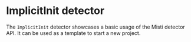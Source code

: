 # ImplicitInit detector

The `ImplicitInit` detector showcases a basic usage of the Misti detector API. It can be used as a template to start a new project.

